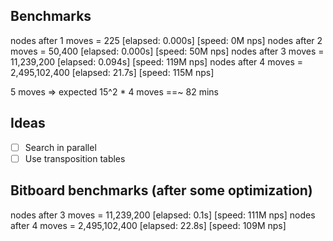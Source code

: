 ## Benchmarks

nodes after 1 moves =           225 [elapsed: 0.000s] [speed:   0M nps]
nodes after 2 moves =        50,400 [elapsed: 0.000s] [speed:  50M nps]
nodes after 3 moves =    11,239,200 [elapsed: 0.094s] [speed: 119M nps]
nodes after 4 moves = 2,495,102,400 [elapsed:  21.7s] [speed: 115M nps]

5 moves => expected 15^2 * 4 moves ==~ 82 mins

## Ideas

- [ ] Search in parallel
- [ ] Use transposition tables

## Bitboard benchmarks (after some optimization)

nodes after 3 moves =    11,239,200 [elapsed:  0.1s] [speed: 111M nps]
nodes after 4 moves = 2,495,102,400 [elapsed: 22.8s] [speed: 109M nps]
